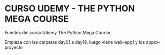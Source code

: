 # CURSO UDEMY - THE PYTHON MEGA COURSE

Fuentes del curso Udemy The Python Mega Course.

Empieza con las carpetas day01 a day19, luego viene web-app1 y los appxx-proyecto
